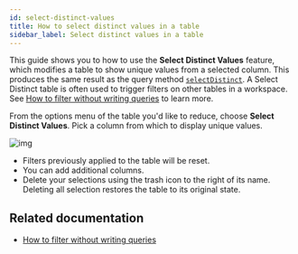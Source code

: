 ```yaml
---
id: select-distinct-values
title: How to select distinct values in a table
sidebar_label: Select distinct values in a table
---
```


This guide shows you to how to use the **Select Distinct Values** feature, which modifies a table to show unique values from a selected column. This produces the same result as the query method [`selectDistinct`](../../reference/table-operations/select/select-distinct.md). A Select Distinct table is often used to trigger filters on other tables in a workspace. See [How to filter without writing queries](./filters.md) to learn more.

From the options menu of the table you'd like to reduce, choose **Select Distinct Values**. Pick a column from which to display unique values.

![img](../../assets/how-to/selectdistinct.gif)

- Filters previously applied to the table will be reset.
- You can add additional columns.
- Delete your selections using the trash icon to the right of its name. Deleting all selection restores the table to its original state.

## Related documentation

- [How to filter without writing queries](./filters.md)
